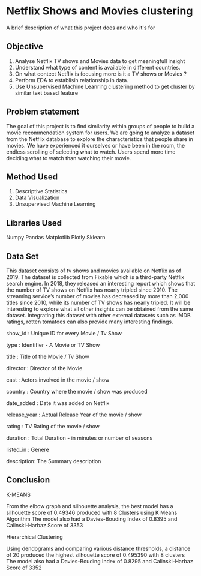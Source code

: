 
# Netflix Shows and Movies clustering 

A brief description of what this project does and who it's for


## Objective 
1. Analyse Netflix TV shows and Movies data to get meaningfull insight 
2. Understand what type of content is available in different countries. 
3. On what contect Netflix is focusing more is it a TV shows or Movies ?
4. Perform EDA to establisih relationship in data. 
5. Use Unsupervised Machine Leanring clustering method to get cluster by similar text based feature 

## Problem statement 
The goal of this project is to find similarity within groups of people to build a movie recommendation system for users. We are going to analyze a dataset from the Netflix database to explore the characteristics that people share in movies. We have experienced it ourselves or have been in the room, the endless scrolling of selecting what to watch. Users spend more time deciding what to watch than watching their movie.
## Method Used 
1. Descriptive Statistics 
2. Data Visualization
3. Unsupervised Machine Learning 
## Libraries Used 
Numpy 
Pandas 
Matplotlib 
Plotly 
Sklearn 

## Data Set 
This dataset consists of tv shows and movies available on Netflix as of 2019. The dataset is collected from Fixable which is a third-party Netflix search engine. In 2018, they released an interesting report which shows that the number of TV shows on Netflix has nearly tripled since 2010. The streaming service’s number of movies has decreased by more than 2,000 titles since 2010, while its number of TV shows has nearly tripled. It will be interesting to explore what all other insights can be obtained from the same dataset. Integrating this dataset with other external datasets such as IMDB ratings, rotten tomatoes can also provide many interesting findings.

show_id : Unique ID for every Movie / Tv Show

type : Identifier - A Movie or TV Show

title : Title of the Movie / Tv Show

director : Director of the Movie

cast : Actors involved in the movie / show

country : Country where the movie / show was produced

date_added : Date it was added on Netflix

release_year : Actual Release Year of the movie / show

rating : TV Rating of the movie / show

duration : Total Duration - in minutes or number of seasons

listed_in : Genere

description: The Summary description
## Conclusion 
K-MEANS

From the elbow graph and silhouette analysis, the best model has a silhouette score of 0.49346 produced with 8 Clusters using K Means Algorithm The model also had a Davies-Bouding Index of 0.8395 and Calinski-Harbaz Score of 3353

Hierarchical Clustering

Using dendograms and comparing various distance thresholds, a distance of 20 produced the highest silhouette score of 0.495390 with 8 clusters The model also had a Davies-Bouding Index of 0.8295 and Calinski-Harbaz Score of 3352
